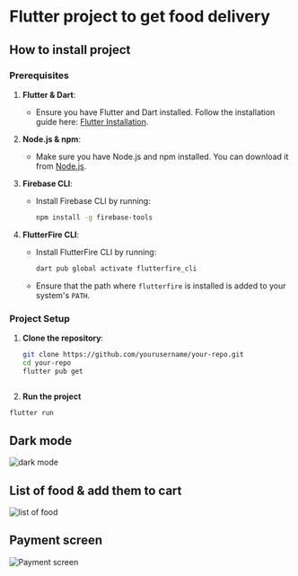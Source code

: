 # Flutter project to get food delivery

## How to install project

### Prerequisites

1. **Flutter & Dart**:
   - Ensure you have Flutter and Dart installed. Follow the installation guide here: [Flutter Installation](https://flutter.dev/docs/get-started/install).

2. **Node.js & npm**:
   - Make sure you have Node.js and npm installed. You can download it from [Node.js](https://nodejs.org/).

3. **Firebase CLI**:
   - Install Firebase CLI by running:
     ```sh
     npm install -g firebase-tools
     ```

4. **FlutterFire CLI**:
   - Install FlutterFire CLI by running:
     ```sh
     dart pub global activate flutterfire_cli
     ```
   - Ensure that the path where `flutterfire` is installed is added to your system's `PATH`.

### Project Setup

1. **Clone the repository**:
   ```sh
   git clone https://github.com/yourusername/your-repo.git
   cd your-repo
   flutter pub get
  ```
```

2. **Run the project**
```sh
flutter run
```

## Dark mode
![dark mode](https://firebasestorage.googleapis.com/v0/b/restaurant-c1447.appspot.com/o/image_2024-06-21_162136635.png?alt=media&token=de1f3ea8-bce2-470a-a692-9f11959eb1e5)

## List of food & add them to cart
![list of food](https://firebasestorage.googleapis.com/v0/b/restaurant-c1447.appspot.com/o/image_2024-06-21_162248382.png?alt=media&token=b931110e-c27e-4ba3-a9de-1f63b734b54c)

## Payment screen
![Payment screen](https://firebasestorage.googleapis.com/v0/b/restaurant-c1447.appspot.com/o/image_2024-06-21_162340541.png?alt=media&token=c9c0fa47-1eac-430e-9870-2c5ac205081c)
